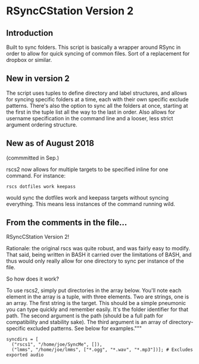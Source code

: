 # RSyncCStation Version 2
## Introduction
Built to sync folders. This script is basically a wrapper around RSync in order to allow for quick syncing of common files. Sort of a replacement for dropbox or similar.
## New in version 2
The script uses tuples to define directory and label structures, and allows for syncing specific folders at a time, each with their own specific exclude patterns. There's also the option to sync all the folders at once, starting at the first in the tuple list all the way to the last in order. Also allows for username specification in the command line and a looser, less strict argument ordering structure.
## New as of August 2018
(commmitted in Sep.)

rscs2 now allows for multiple targets to be specified inline for one command. For instance:

    rscs dotfiles work keepass

would sync the dotfiles work and keepass targets without syncing everything. This means less instances of the command running wild.
## From the comments in the file...
RSyncCStation Version 2!

Rationale:
the original rscs was quite robust, and was fairly easy to modify. That said, being written in BASH it carried over the limitations of BASH, and thus would only really allow for one directory to sync per instance of the file.

So how does it work?

To use rscs2, simply put directories in the array below. You'll note each element in the array is a tuple, with three elements. Two are strings, one is an array. The first string is the target. This should be a simple pneumonic you can type quickly and remember easily. It's the folder identifier for that path. The second argument is the path (should be a full path for compatibility and stability sake). The third argument is an array of directory-specific excluded patterns. See below for examples."""

    syncdirs = [
      ("rscs1", "/home/joe/SyncMe", []),
      ("lmms", "/home/joe/lmms", ["*.ogg", "*.wav", "*.mp3"])]; # Excludes exported audio
